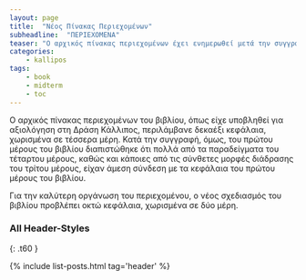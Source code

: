 ```yaml
---
layout: page
title:  "Νέος Πίνακας Περιεχομένων"
subheadline:  "ΠΕΡΙΕΧΟΜΕΝΑ"
teaser: "Ο αρχικός πίνακας περιεχομένων έχει ενημερωθεί μετά την συγγραφή του πρώτου μέρους του βιβλίου"
categories:
    - kallipos
tags:
    - book
    - midterm
    - toc
---
```


Ο αρχικός πίνακας περιεχομένων του βιβλίου, όπως είχε υποβληθεί για αξιολόγηση στη Δράση Κάλλιπος, περιλάμβανε δεκαέξι κεφάλαια, χωρισμένα σε τέσσερα μέρη. Κατά την συγγραφή, όμως, του πρώτου μέρους του βιβλίου διαπιστώθηκε ότι πολλά από τα παραδείγματα του τέταρτου μέρους, καθώς και κάποιες από τις σύνθετες μορφές διάδρασης του τρίτου μέρους, είχαν άμεση σύνδεση με τα κεφάλαια του πρώτου μέρους του βιβλίου. 

Για την καλύτερη οργάνωση του περιεχομένου, ο νέος σχεδιασμός του βιβλίου προβλέπει οκτώ κεφάλαια, χωρισμένα σε δύο μέρη.


### All Header-Styles
{: .t60 }

{% include list-posts.html tag='header' %}
